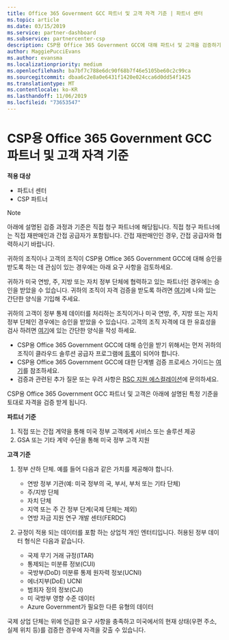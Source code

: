 ```yaml
---
title: Office 365 Government GCC 파트너 및 고객 자격 기준 | 파트너 센터
ms.topic: article
ms.date: 03/15/2019
ms.service: partner-dashboard
ms.subservice: partnercenter-csp
description: CSP용 Office 365 Government GCC에 대해 파트너 및 고객을 검증하기 위한 절차입니다.
author: MaggiePucciEvans
ms.author: evansma
ms.localizationpriority: medium
ms.openlocfilehash: ba7bf7c788e6dc90f68b7f46e5105be60c2c99ca
ms.sourcegitcommit: dbaa6c2e8a0e6431f1420e024cca6d0dd54f1425
ms.translationtype: MT
ms.contentlocale: ko-KR
ms.lasthandoff: 11/06/2019
ms.locfileid: "73653547"
---
```

# <a name="office-365-government-gcc-for-csp-partner-and-customer-eligibility-criteria"></a>CSP용 Office 365 Government GCC 파트너 및 고객 자격 기준

**적용 대상**

-  파트너 센터
-  CSP 파트너

>[!NOTE]
>아래에 설명된 검증 과정과 기준은 직접 청구 파트너에 해당됩니다. 직접 청구 파트너에는 직접 재판매인과 간접 공급자가 포함됩니다.  간접 재판매인인 경우, 간접 공급자와 협력하시기 바랍니다. 

귀하의 조직이나 고객의 조직이 CSP용 Office 365 Government GCC에 대해 승인을 받도록 하는 데 관심이 있는 경우에는 아래 요구 사항을 검토하세요.

귀하가 미국 연방, 주, 지방 또는 자치 정부 단체에 협력하고 있는 파트너인 경우에는 승인을 받았을 수 있습니다. 귀하의 조직이 자격 검증을 받도록 하려면 [여기](https://products.office.com/government/eligibility-validation?ReqType=CSPPartner)에 나와 있는 간단한 양식을 기입해 주세요.

귀하의 고객이 정부 통제 데이터를 처리하는 조직이거나 미국 연방, 주, 지방 또는 자치 정부 단체인 경우에는 승인을 받았을 수 있습니다. 고객의 조직 자격에 대 한 유효성을 검사 하려면 [여기](https://products.office.com/government/eligibility-validation?ReqType=CSPCustomer)에 있는 간단한 양식을 작성 하세요. 

-   CSP용 Office 365 Government GCC에 대해 승인을 받기 위해서는 먼저 귀하의 조직이 클라우드 솔루션 공급자 프로그램에 [등록](https://partnercenter.microsoft.com/partner/cloud-solution-provider)이 되어야 합니다.
-   CSP용 Office 365 Government GCC에 대한 단계별 검증 프로세스 가이드는 [여기](https://go.microsoft.com/fwlink/?linkid=2007323)를 참조하세요.
-   검증과 관련된 추가 질문 또는 우려 사항은 [RSC 지원 에스컬레이션](mailto:usgcce@microsoft.com)에 문의하세요.

CSP용 Office 365 Government GCC 파트너 및 고객은 아래에 설명된 특정 기준을 토대로 자격을 검증 받게 됩니다.

**파트너 기준**
1.  직접 또는 간접 계약을 통해 미국 정부 고객에게 서비스 또는 솔루션 제공
2.  GSA 또는 기타 계약 수단을 통해 미국 정부 고객 지원

**고객 기준**
1.  정부 산하 단체. 예를 들어 다음과 같은 가치를 제공해야 합니다.
 
    -  연방 정부 기관(예: 미국 정부의 국, 부서, 부처 또는 기타 단체)
    -   주/지방 단체 
    -   자치 단체
    -   지역 또는 주 간 정부 단계(국제 단체는 제외)
    -   연방 자금 지원 연구 개발 센터(FERDC)

2.  규정이 적용 되는 데이터를 포함 하는 상업적 개인 엔터티입니다. 허용된 정부 데이터 형식은 다음과 같습니다. 
    -   국제 무기 거래 규정(ITAR)
    -   통제되는 미분류 정보(CUI)
    -   국방부(DoD) 미분류 통제 원자력 정보(UCNI)
    -   에너지부(DoE) UCNI
    -   범죄자 정의 정보(CJI)
    -   미 국방부 영향 수준 데이터
    -   Azure Government가 필요한 다른 유형의 데이터

국제 상업 단체는 위에 언급한 요구 사항을 충족하고 미국에서의 현재 상태(우편 주소, 실제 위치 등)를 검증한 경우에 자격을 갖출 수 있습니다.

